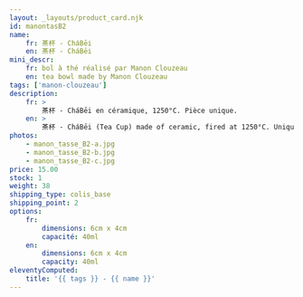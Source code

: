 ```yaml
---
layout: _layouts/product_card.njk
id: manontasB2
name:
    fr: 茶杯 - CháBēi
    en: 茶杯 - CháBēi
mini_descr:
    fr: bol à thé réalisé par Manon Clouzeau
    en: tea bowl made by Manon Clouzeau
tags: ['manon-clouzeau']
description: 
    fr: >
        茶杯 - CháBēi en céramique, 1250°C. Pièce unique.
    en: >
        茶杯 - CháBēi (Tea Cup) made of ceramic, fired at 1250°C. Unique piece.
photos:
    - manon_tasse_B2-a.jpg
    - manon_tasse_B2-b.jpg
    - manon_tasse_B2-c.jpg
price: 15.00
stock: 1
weight: 38
shipping_type: colis_base
shipping_point: 2
options:
    fr:
        dimensions: 6cm x 4cm
        capacité: 40ml
    en:
        dimensions: 6cm x 4cm
        capacity: 40ml
eleventyComputed:
    title: '{{ tags }} - {{ name }}'
---
```

